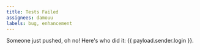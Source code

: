 ```yaml
---
title: Tests Failed
assignees: damouu
labels: bug, enhancement
---
```

Someone just pushed, oh no! Here's who did it: {{ payload.sender.login }}.